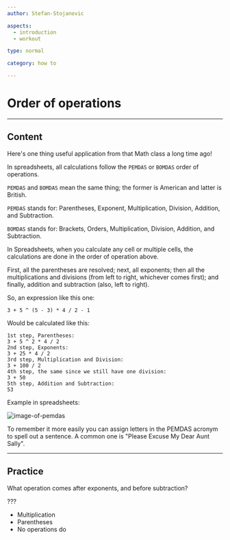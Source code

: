 ```yaml
---
author: Stefan-Stojanovic

aspects:
  - introduction
  - workout

type: normal

category: how to

---
```


# Order of operations

---
## Content

Here's one thing useful application from that Math class a long time ago!

In spreadsheets, all calculations follow the `PEMDAS` or `BOMDAS` order of operations.

`PEMDAS` and `BOMDAS` mean the same thing; the former is American and latter is British.

`PEMDAS` stands for:
Parentheses, Exponent, Multiplication, Division, Addition, and Subtraction.

`BOMDAS` stands for:
Brackets, Orders, Multiplication, Division, Addition, and Subtraction.

In Spreadsheets, when you calculate any cell or multiple cells, the calculations are done in the order of operation above.

First, all the parentheses are resolved; next, all exponents; then all the multiplications and divisions (from left to right, whichever comes first); and finally, addition and subtraction (also, left to right).

So, an expression like this one:

```plain-text
3 + 5 ^ (5 - 3) * 4 / 2 - 1
```
Would be calculated like this:

```plain-text
1st step, Parentheses:
3 + 5 ^ 2 * 4 / 2
2nd step, Exponents:
3 + 25 * 4 / 2
3rd step, Multiplication and Division:
3 + 100 / 2
4th step, the same since we still have one division:
3 + 50
5th step, Addition and Subtraction:
53
```

Example in spreadsheets:

![image-of-pemdas](https://img.enkipro.com/fb166c60c96bd4496398e55368fec0cc.png)

To remember it more easily you can assign letters in the PEMDAS acronym to spell out a sentence. A common one is "Please Excuse My Dear Aunt Sally". 

---
## Practice

What operation comes after exponents, and before subtraction?

???

* Multiplication
* Parentheses
* No operations do